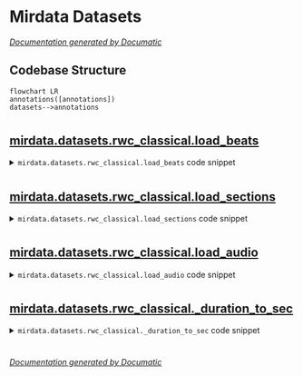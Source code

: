 # Mirdata Datasets

[_Documentation generated by Documatic_](https://www.documatic.com)

<!---Documatic-section-Codebase Structure-start--->
## Codebase Structure

<!---Documatic-block-system_architecture-start--->
```mermaid
flowchart LR
annotations([annotations])
datasets-->annotations
```
<!---Documatic-block-system_architecture-end--->

# #
<!---Documatic-section-Codebase Structure-end--->

<!---Documatic-section-mirdata.datasets.rwc_classical.load_beats-start--->
## [mirdata.datasets.rwc_classical.load_beats](5-mirdata_datasets.md#mirdata.datasets.rwc_classical.load_beats)

<!---Documatic-section-load_beats-start--->
<!---Documatic-block-mirdata.datasets.rwc_classical.load_beats-start--->
<details>
	<summary><code>mirdata.datasets.rwc_classical.load_beats</code> code snippet</summary>

```python
@io.coerce_to_string_io
def load_beats(fhandle: TextIO) -> annotations.BeatData:
    beat_times = []
    beat_positions = []
    reader = csv.reader(fhandle, delimiter='\t')
    for line in reader:
        beat_times.append(float(line[0]) / 100.0)
        beat_positions.append(int(line[2]))
    (beat_positions_in_bar, beat_times) = _position_in_bar(np.array(beat_positions), np.array(beat_times))
    return annotations.BeatData(beat_times, 's', beat_positions_in_bar.astype(int), 'bar_index')
```
</details>
<!---Documatic-block-mirdata.datasets.rwc_classical.load_beats-end--->
<!---Documatic-section-load_beats-end--->

# #
<!---Documatic-section-mirdata.datasets.rwc_classical.load_beats-end--->

<!---Documatic-section-mirdata.datasets.rwc_classical.load_sections-start--->
## [mirdata.datasets.rwc_classical.load_sections](5-mirdata_datasets.md#mirdata.datasets.rwc_classical.load_sections)

<!---Documatic-section-load_sections-start--->
<!---Documatic-block-mirdata.datasets.rwc_classical.load_sections-start--->
<details>
	<summary><code>mirdata.datasets.rwc_classical.load_sections</code> code snippet</summary>

```python
@io.coerce_to_string_io
def load_sections(fhandle: TextIO) -> Optional[annotations.SectionData]:
    begs = []
    ends = []
    secs = []
    reader = csv.reader(fhandle, delimiter='\t')
    for line in reader:
        begs.append(float(line[0]) / 100.0)
        ends.append(float(line[1]) / 100.0)
        secs.append(line[2])
    if not begs:
        return None
    return annotations.SectionData(np.array([begs, ends]).T, 's', secs, 'open')
```
</details>
<!---Documatic-block-mirdata.datasets.rwc_classical.load_sections-end--->
<!---Documatic-section-load_sections-end--->

# #
<!---Documatic-section-mirdata.datasets.rwc_classical.load_sections-end--->

<!---Documatic-section-mirdata.datasets.rwc_classical.load_audio-start--->
## [mirdata.datasets.rwc_classical.load_audio](5-mirdata_datasets.md#mirdata.datasets.rwc_classical.load_audio)

<!---Documatic-section-load_audio-start--->
<!---Documatic-block-mirdata.datasets.rwc_classical.load_audio-start--->
<details>
	<summary><code>mirdata.datasets.rwc_classical.load_audio</code> code snippet</summary>

```python
@io.coerce_to_bytes_io
def load_audio(fhandle: BinaryIO) -> Tuple[np.ndarray, float]:
    return librosa.load(fhandle, sr=None, mono=True)
```
</details>
<!---Documatic-block-mirdata.datasets.rwc_classical.load_audio-end--->
<!---Documatic-section-load_audio-end--->

# #
<!---Documatic-section-mirdata.datasets.rwc_classical.load_audio-end--->

<!---Documatic-section-mirdata.datasets.rwc_classical._duration_to_sec-start--->
## [mirdata.datasets.rwc_classical._duration_to_sec](5-mirdata_datasets.md#mirdata.datasets.rwc_classical._duration_to_sec)

<!---Documatic-section-_duration_to_sec-start--->
<!---Documatic-block-mirdata.datasets.rwc_classical._duration_to_sec-start--->
<details>
	<summary><code>mirdata.datasets.rwc_classical._duration_to_sec</code> code snippet</summary>

```python
def _duration_to_sec(duration):
    if type(duration) == str:
        if ':' in duration:
            if len(duration.split(':')) <= 2:
                (minutes, secs) = duration.split(':')
            else:
                (minutes, secs, _) = duration.split(':')
            total_secs = float(minutes) * 60 + float(secs)
            return total_secs
    else:
        raise ValueError('Expected duration to have type str, got {}'.format(type(duration)))
```
</details>
<!---Documatic-block-mirdata.datasets.rwc_classical._duration_to_sec-end--->
<!---Documatic-section-_duration_to_sec-end--->

# #
<!---Documatic-section-mirdata.datasets.rwc_classical._duration_to_sec-end--->

[_Documentation generated by Documatic_](https://www.documatic.com)